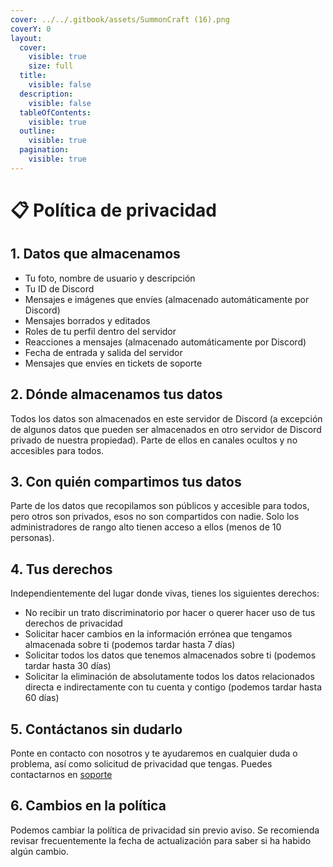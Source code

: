 ```yaml
---
cover: ../../.gitbook/assets/SummonCraft (16).png
coverY: 0
layout:
  cover:
    visible: true
    size: full
  title:
    visible: false
  description:
    visible: false
  tableOfContents:
    visible: true
  outline:
    visible: true
  pagination:
    visible: true
---
```


# 📋 Política de privacidad

## 1. Datos que almacenamos

* Tu foto, nombre de usuario y descripción
* Tu ID de Discord
* Mensajes e imágenes que envíes (almacenado automáticamente por Discord)
* Mensajes borrados y editados
* Roles de tu perfil dentro del servidor
* Reacciones a mensajes (almacenado automáticamente por Discord)
* Fecha de entrada y salida del servidor
* Mensajes que envíes en tickets de soporte

## 2. Dónde almacenamos tus datos

Todos los datos son almacenados en este servidor de Discord (a excepción de algunos datos que pueden ser almacenados en otro servidor de Discord privado de nuestra propiedad). Parte de ellos en canales ocultos y no accesibles para todos.

## 3. Con quién compartimos tus datos

Parte de los datos que recopilamos son públicos y accesible para todos, pero otros son privados, esos no son compartidos con nadie. Solo los administradores de rango alto tienen acceso a ellos (menos de 10 personas).

## 4. Tus derechos

Independientemente del lugar donde vivas, tienes los siguientes derechos:

* No recibir un trato discriminatorio por hacer o querer hacer uso de tus derechos de privacidad
* Solicitar hacer cambios en la información errónea que tengamos almacenada sobre ti (podemos tardar hasta 7 días)
* Solicitar todos los datos que tenemos almacenados sobre ti (podemos tardar hasta 30 días)
* Solicitar la eliminación de absolutamente todos los datos relacionados directa e indirectamente con tu cuenta y contigo (podemos tardar hasta 60 días)

## 5. Contáctanos sin dudarlo

Ponte en contacto con nosotros y te ayudaremos en cualquier duda o problema, así como solicitud de privacidad que tengas. Puedes contactarnos en [soporte](../../soporte/ "mention")

## 6. Cambios en la política

Podemos cambiar la política de privacidad sin previo aviso. Se recomienda revisar frecuentemente la fecha de actualización para saber si ha habido algún cambio.
